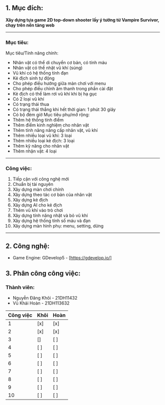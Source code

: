 ## 1. Mục đích: 
**Xây dựng tựa game 2D top-down shooter lấy ý tưởng từ Vampire Survivor, chạy trên nền tảng web**
***
###  Mục tiêu:
Mục tiêu/Tính năng chính:
 - Nhân vật có thể di chuyển cơ bản, có tính máu
 - Nhân vật có thể nhặt vũ khí (súng)
 - Vũ khí có hệ thống tính đạn
 - Kẻ địch sinh tự động
 - Cho phép điều hướng giữa màn chơi với menu
 - Cho phép điều chỉnh âm thanh trong phần cài đật
 - Kẻ địch có thể làm rơi vũ khí khi bị hạ gục
 - Có 2 loại vũ khí
 - Có trạng thái thua
 - Có trạng thái thắng khi hết thời gian: 1 phút 30 giây
 - Có bộ đém giờ
Mục tiêu phụ/mở rộng:
 - Thêm hệ thống tính điểm
 - Thêm điểm kinh nghiệm cho nhân vật
 - Thêm tính năng nâng cấp nhân vật, vũ khí
 - Thêm nhiều loại vũ khí: 3 loại
 - Thêm nhiều loại kẻ địch: 3 loại
 - Thêm kỹ năng cho nhân vật
 - Thêm nhận vật: 4 loại
***
###  Công việc:
1. Tiếp cận với công nghệ mới
2. Chuẩn bị tài nguyên
3. Xây dựng màn chơi chính
4. Xây dựng theo tác cơ bản của nhân vật
5. Xây dựng kẻ địch
6.  Xây dựng AI cho kẻ địch
7. Thêm vũ khí vào trò chơi
8. Xây dựng tính năng nhặt và bỏ vũ khí
9. Xây dựng hệ thống tính số máu và đạn
10. Xây dựng màn hình phụ: menu, setting, dừng

***
## 2. Công nghệ:
- Game Engine: GDevelop5 - [https://gdevelop.io/]
## 3. Phân công công việc:
### Thành viên:
- Nguyễn Đăng Khôi - 21DH11432
- Vũ Khải Hoàn - 21DH113632

|Công việc|Khôi   |Hoàn  |
|---------|-------|-------|
|    1    |  [x]  |  [x]  |
|    2    |  [x]  |  [x]  |
|    3    |  []  |  [ ]  |
|    4    |  [ ]  |  [ ]  |
|    5    |  [ ]  |  [ ]  |
|    6    |  [ ]  |  [ ]  |
|    7    |  [ ]  |  [ ]  |
|    8    |  [ ]  |  [ ]  |
|    9    |  [ ]  |  [ ]  |
|    10   |  [ ]  |  [ ]  |


